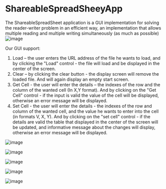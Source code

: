 # ShareableSpreadSheeyApp
The ShareableSpreadSheet application is a GUI implementation for solving the reader-writer problem in an efficient way, an implementation that allows multiple reading and multiple writing simultaneously (as much as possible)
![image](https://user-images.githubusercontent.com/81520237/128756343-7e1b3072-f5f8-4979-9e04-2dffd9a625ab.png)

Our GUI support:
1. Load – the user enters the URL address of the file he wants to load, and by clicking
the "Load" control - the file will load and be displayed in the center of the screen.
2. Clear – by clicking the clear button - the display screen will remove the loaded file.
And will again display an empty start screen.
3. Get Cell - the user will enter the details – the indexes of the row and the column of
the wanted cell (In X,Y format). And by clicking on the "Get Cell" control - if the input
is valid the value of the cell will be displayed, otherwise an error message will be
displayed.
4. Set Cell - the user will enter the details - the indexes of the row and column of the
wanted cell, and the value he wants to enter into the cell (in formats V, X, Y). And by
clicking on the "set cell" control - if the details are valid the table that displayed in
the center of the screen will be updated, and informative message about the
changes will display, otherwise an error message will be displayed.

![image](https://user-images.githubusercontent.com/81520237/128756481-b915b71a-ce73-425c-bd58-01ee92cfedbd.png)

![image](https://user-images.githubusercontent.com/81520237/128756500-508b30de-e9f1-4fbb-9d19-ca5e6d1d2d59.png)

![image](https://user-images.githubusercontent.com/81520237/128756523-18455d15-44f5-4257-805c-e6d415d87ea7.png)

![image](https://user-images.githubusercontent.com/81520237/128756538-de28c443-b8d8-4472-9645-7848bfaa58e9.png)

![image](https://user-images.githubusercontent.com/81520237/128756552-26f4705a-6e06-4799-a96e-b405c1ad120a.png)
